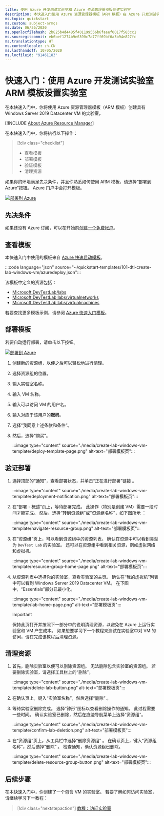 ```yaml
---
title: 使用 Azure 开发测试实验室和 Azure 资源管理器模板创建实验室
description: 本快速入门使用 Azure 资源管理器模板（ARM 模板）在 Azure 开发测试实验室中创建实验室。 实验室管理员会设置实验室、创建实验室中的 VM 并配置策略。
ms.topic: quickstart
ms.custom: subject-armqs
ms.date: 06/26/2020
ms.openlocfilehash: 2b825b4d4485f401199556b6faaef0017f583cc1
ms.sourcegitcommit: eb6bef1274b9e6390c7a77ff69bf6a3b94e827fc
ms.translationtype: HT
ms.contentlocale: zh-CN
ms.lasthandoff: 10/05/2020
ms.locfileid: "91461183"
---
```

# <a name="quickstart-set-up-a-lab-by-using-azure-devtest-labs-arm-template"></a>快速入门：使用 Azure 开发测试实验室 ARM 模板设置实验室
在本快速入门中，你将使用 Azure 资源管理器模板（ARM 模板）创建具有 Windows Server 2019 Datacenter VM 的实验室。 

[!INCLUDE [About Azure Resource Manager](../../includes/resource-manager-quickstart-introduction.md)]

在本快速入门中，你将执行以下操作：

> [!div class="checklist"]
> * 查看模板 
> * 部署模板
> * 验证模板
> * 清理资源

如果你的环境满足先决条件，并且你熟悉如何使用 ARM 模板，请选择“部署到 Azure”按钮。 Azure 门户中会打开模板。

[![部署到 Azure](../media/template-deployments/deploy-to-azure.svg)](https://portal.azure.com/#create/Microsoft.Template/uri/https%3A%2F%2Fraw.githubusercontent.com%2FAzure%2Fazure-quickstart-templates%2Fmaster%2F101-dtl-create-lab-windows-vm%2Fazuredeploy.json)

## <a name="prerequisites"></a>先决条件

如果还没有 Azure 订阅，可以在开始前[创建一个免费帐户](https://azure.microsoft.com/free/)。

## <a name="review-the-template"></a>查看模板

本快速入门中使用的模板来自 [Azure 快速启动模板](https://azure.microsoft.com/resources/templates/101-dtl-create-lab-windows-vm/)。

:::code language="json" source="~/quickstart-templates/101-dtl-create-lab-windows-vm/azuredeploy.json":::

该模板中定义的资源包括：

- [Microsoft.DevTestLab/labs](/azure/templates/microsoft.devtestlab/labs)
- [Microsoft.DevTestLab labs/virtualnetworks](/azure/templates/microsoft.devtestlab/labs/virtualnetworks)
- [Microsoft.DevTestLab labs/virtualmachines](/azure/templates/microsoft.devtestlab/labs/virtualmachines)

若要查找更多模板示例，请参阅 [Azure 快速入门模板](https://azure.microsoft.com/resources/templates/?resourceType=Microsoft.Devtestlab)。

## <a name="deploy-the-template"></a>部署模板
若要自动运行部署，请单击以下按钮。 

[![部署到 Azure](../media/template-deployments/deploy-to-azure.svg)](https://portal.azure.com/#create/Microsoft.Template/uri/https%3A%2F%2Fraw.githubusercontent.com%2FAzure%2Fazure-quickstart-templates%2Fmaster%2F101-dtl-create-lab-windows-vm%2Fazuredeploy.json)

1. 创建新的资源组，以便之后可以轻松地进行清理。
1. 选择资源组的位置。 
1. 输入实验室名称。 
1. 输入 VM 名称。 
1. 输入可以访问 VM 的用户名。 
1. 输入对应于该用户的**密码**。 
1. 选择“我同意上述条款和条件”。 
1. 然后，选择“购买”。

    :::image type="content" source="./media/create-lab-windows-vm-template/deploy-template-page.png" alt-text="部署模板页":::

## <a name="validate-the-deployment"></a>验证部署
1. 选择顶部的“通知”，查看部署状态，并单击“正在进行部署”链接 。

    :::image type="content" source="./media/create-lab-windows-vm-template/deployment-notification.png" alt-text="部署模板页":::
2. 在“部署 - 概述”页上，等待部署完成。 此操作（特别是创建 VM）需要一段时间才能完成。 然后，选择“转到资源组”或“资源组名称”，如下图所示 ： 

    :::image type="content" source="./media/create-lab-windows-vm-template/navigate-resource-group.png" alt-text="部署模板页":::
3. 在“资源组”页上，可以看到资源组中的资源列表。 确认在资源中可以看到类型为 `DevTest Lab` 的实验室。 还可以在资源组中看到相关资源，例如虚拟网络和虚拟机。 

    :::image type="content" source="./media/create-lab-windows-vm-template/resource-group-home-page.png" alt-text="部署模板页":::
4. 从资源列表中选择你的实验室，查看实验室的主页。 确认在“我的虚拟机”列表中可以看到 Windows Server 2019 Datacenter VM。 在下图中，“Essentials”部分已最小化。 

    :::image type="content" source="./media/create-lab-windows-vm-template/lab-home-page.png" alt-text="部署模板页":::

    > [!IMPORTANT] 
    > 保持此页打开并按照下一部分中的说明清理资源，以避免在 Azure 上运行实验室和 VM 产生成本。 如果想要学习下一个教程来测试在实验室中对 VM 的访问，请在完成该教程后清理资源。 

## <a name="clean-up-resources"></a>清理资源

1. 首先，删除实验室以便可以删除资源组。 无法删除包含实验室的资源组。 若要删除实验室，请选择工具栏上的“删除”。 

    :::image type="content" source="./media/create-lab-windows-vm-template/delete-lab-button.png" alt-text="部署模板页":::
 2. 在确认页上，键入“实验室名称”，然后选择“删除” 。 
 3. 等待实验室删除完成。 选择“钟形”图标以查看删除操作的通知。 此过程需要一些时间。 确认实验室已删除，然后在痕迹导航菜单上选择“资源组”。 
 
    :::image type="content" source="./media/create-lab-windows-vm-template/confirm-lab-deletion.png" alt-text="部署模板页":::
 1. 在“资源组”页上，从工具栏中选择“删除资源组” 。 在确认页上，键入“资源组名称”，然后选择“删除” 。 检查通知，确认资源组已删除。
 
    :::image type="content" source="./media/create-lab-windows-vm-template/delete-resource-group-button.png" alt-text="部署模板页":::

## <a name="next-steps"></a>后续步骤
在本快速入门中，你创建了一个包含 VM 的实验室。 若要了解如何访问实验室，请继续学习下一教程：

> [!div class="nextstepaction"]
> [教程：访问实验室](tutorial-use-custom-lab.md)

